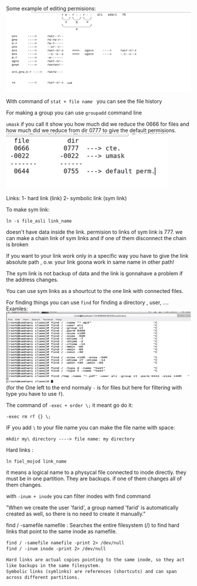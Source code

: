 Some example of editing permisions:
![alt text](assets/image12.png)

With command of `stat + file name ` you can see the file history

For making a group you can use `groupadd` command line

`umask` if you call it show you how much did we reduce the 0666 for files and how much did we reduce from dir 0777 to give the default permisions.
![alt text](assets/image13.png)

Links:
1- hard link (link)
2- symbolic link (sym link)

To make sym link:

```
ln -s file_asli link_name
```

doesn't have data inside the link.
permision to links of sym link is 777.
we can make a chain link of sym links and if one of them disconnect the chain is broken

If you want to your link work only in a specific way you have to give the link absolute path , o.w. your link goona work in same name in other path!

The sym link is not backup of data and the link is gonnahave a problem if the address changes.

You can use sym links as a shourtcut to the one link with connected files.

For finding things you can use `find` for finding a directory , user, ....  
Examles:
![alt text](assets/image14.png)
(for the One left to the end normaly `-` is for files but here for filtering with type you have to use `f`).

The command of `-exec + order \;` it meant go do it:

```
-exec rm rf {} \;
```

IF you add `\` to your file name you can make the file name with space:
```
mkdir my\ directory ----> file name: my directory
```

Hard links : 
````
ln fiel_mojod link_name
````
it means a logical name to a physycal file
connected to inode directly.
they must be in one partition.
They are backups. if one of them changes all of them changes.

with `-inum + inode` you can filter inodes with find command


"When we create the user 'farid', a group named 'farid' is automatically created as well, so there is no need to create it manually."

find / -samefile namefile : Searches the entire filesystem (/) to find hard links that point to the same inode as namefile. 

```
find / -samefile namefile -print 2> /dev/null
find / -inum inode -print 2> /dev/null
```

```
Hard links are actual copies pointing to the same inode, so they act like backups in the same filesystem.
Symbolic links (symlinks) are references (shortcuts) and can span across different partitions.
```

